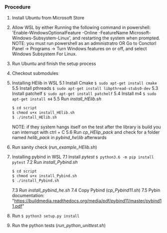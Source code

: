 ###  Procedure
1. Install Ubuntu from Microsoft Store
2. Allow WSL by either
    Running the following command in powershell:
    'Enable-WindowsOptionalFeature -Online -FeatureName Microsoft-Windows-Subsystem-Linux',
    and restarting the system when prompted.
    NOTE: you must run powershell as an administratro
    OR 
    Go to Conctorl Panel -> Programs -> Turn Windows features on or off, and select Windows Subsystem For Linux.
3. Run Ubuntu and finish the setup process
4. Checkout submodules
5. Installing HElib in WSL
    5.1 Install Cmake `$ sudo apt-get install cmake`
    5.5 Install pthreads `$ sudo apt-get install libpthread-stubs0-dev`
    5.3 Install patchelf `$ sudo apt-get install patchelf`
    5.4 Install m4 `$ sudo apt-get install m4`
    5.5 Run *install_HElib.sh* 

    ```bash
    $ cd script
    $ chmod u+x install_HElib.sh
    $ ./install_HElib.sh
    ```
    NOTE: if they system hangs itself on the test after the library is
          build you can interrupt with ctrl + C
    5.6 Run *cp_HElip_pack* and check for a folder named *helib_pack* in *pybind_he\lib* afterwards
6. Run sanity check (*run_example_HElib.sh*)
7. Installing pybind in WSL
    7.1 Install *pytest* `$ python3.6 -m pip install pytest`
    7.2 Run *install_Pybind.sh*

    ```bash
    $ cd script
    $ chmod u+x install_Pybind.sh
    $ ./install_Pybind.sh
    ```
    7.3 Run *install_pybind_he.sh*
    7.4 Copy Pybind (*cp_Pybind11.sh*)
    7.5 Pybin documentation: "https://buildmedia.readthedocs.org/media/pdf/pybind11/master/pybind11.pdf"
8. Run `$ python3 setup.py install`
9. Run the python tests (*run_python_unittest.sh*)



